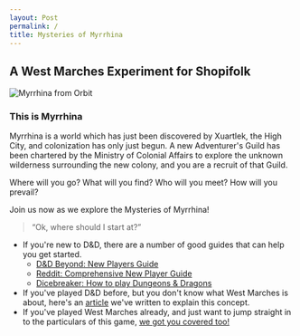 ```yaml
---
layout: Post
permalink: /
title: Mysteries of Myrrhina
---
```


## A West Marches Experiment for Shopifolk

![Myrrhina from Orbit](assets/img/myrrhina-orbit.gif)
### This is Myrrhina

Myrrhina is a world which has just been discovered by Xuartlek, the High City, and colonization has only just begun. A new Adventurer's Guild has been chartered by the Ministry of Colonial Affairs to explore the unknown wilderness surrounding the new colony, and you are a recruit of that Guild.

Where will you go? What will you find? Who will you meet? How will you prevail?

Join us now as we explore the Mysteries of Myrrhina!


> “Ok, where should I start at?”

- If you're new to D&D, there are a number of good guides that can help you get started.
  - [D&D Beyond: New Players Guide](https://www.dndbeyond.com/tag/new-players-guide)
  - [Reddit: Comprehensive New Player Guide](https://www.reddit.com/r/DnD/comments/6w9jcv/5e_comprehensive_startingnew_player_guide/)
  - [Dicebreaker: How to play Dungeons & Dragons](https://www.reddit.com/r/DnD/comments/6w9jcv/5e_comprehensive_startingnew_player_guide/)
- If you've played D&D before, but you don't know what West Marches is about, here's an [article](west-marches) we've written to explain this concept.
- If you've played West Marches already, and just want to jump straight in to the particulars of this game, [we got you covered too!](getting-started)